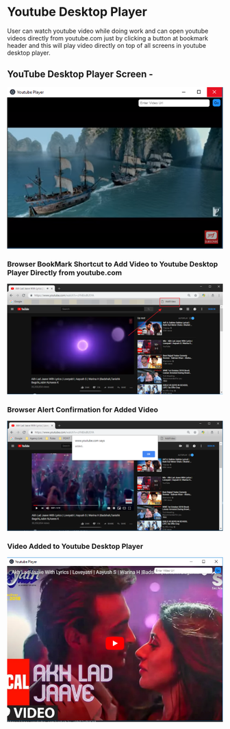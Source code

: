 # Youtube Desktop Player

User can watch youtube video while doing work and can open youtube videos directly from youtube.com just by clicking a button at bookmark header and this will play video directly on top of all screens in youtube desktop player. 

## YouTube Desktop Player Screen - 
![alt text](/img/Youtube_tiny_app.png)

### Browser BookMark Shortcut to Add Video to Youtube Desktop Player Directly from youtube.com
![alt text](/img/Add_Video.png)

### Browser Alert Confirmation for Added Video 
![alt text](/img/Add_Video_2.png)

### Video Added to Youtube Desktop Player
![alt text](/img/Video_Added.png)
